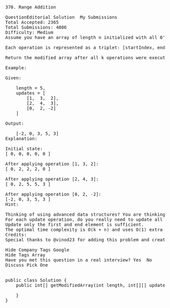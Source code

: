 <pre>
370. Range Addition 

QuestionEditorial Solution  My Submissions
Total Accepted: 2365
Total Submissions: 4806
Difficulty: Medium
Assume you have an array of length n initialized with all 0's and are given k update operations.

Each operation is represented as a triplet: [startIndex, endIndex, inc] which increments each element of subarray A[startIndex ... endIndex] (startIndex and endIndex inclusive) with inc.

Return the modified array after all k operations were executed.

Example:

Given:

    length = 5,
    updates = [
        [1,  3,  2],
        [2,  4,  3],
        [0,  2, -2]
    ]

Output:

    [-2, 0, 3, 5, 3]
Explanation:

Initial state:
[ 0, 0, 0, 0, 0 ]

After applying operation [1, 3, 2]:
[ 0, 2, 2, 2, 0 ]

After applying operation [2, 4, 3]:
[ 0, 2, 5, 5, 3 ]

After applying operation [0, 2, -2]:
[-2, 0, 3, 5, 3 ]
Hint:

Thinking of using advanced data structures? You are thinking it too complicated.
For each update operation, do you really need to update all elements between i and j?
Update only the first and end element is sufficient.
The optimal time complexity is O(k + n) and uses O(1) extra space.
Credits:
Special thanks to @vinod23 for adding this problem and creating all test cases.

Hide Company Tags Google
Hide Tags Array
Have you met this question in a real interview? Yes  No
Discuss Pick One


public class Solution {
    public int[] getModifiedArray(int length, int[][] updates) {
        
    }
}

</pre>
